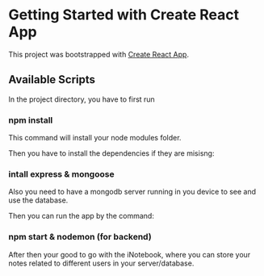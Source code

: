 # Getting Started with Create React App

This project was bootstrapped with [Create React App](https://github.com/facebook/create-react-app).

## Available Scripts

In the project directory, you have to first run 

### npm install 

This command will install your node modules folder. 

Then you have to install the dependencies if they are misisng: 

### intall express & mongoose

Also you need to have a mongodb server running in you device to see and use the database. 

Then you can run the app by the command: 

### npm start & nodemon (for backend)

After then your good to go with the iNotebook, where you can store your notes related to different users in your server/database. 